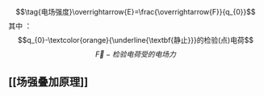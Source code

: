 $$\tag{电场强度}\overrightarrow{E}=\frac{\overrightarrow{F}}{q_{0}}$$
其中 ：
$$q_{0}-\textcolor{orange}{\underline{\textbf{静止}}}的检验(点)电荷$$
$$\overrightarrow{F}-检验电荷受的电场力$$
## [[场强叠加原理]]